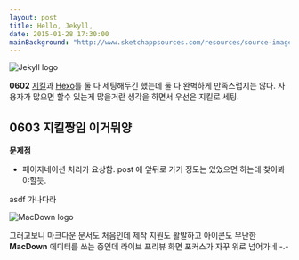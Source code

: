 ```yaml
---
layout: post
title: Hello, Jekyll,
date: 2015-01-28 17:30:00
mainBackground: "http://www.sketchappsources.com/resources/source-image/jekyll-logo-sketch1.png"
---
```




![Jekyll logo](http://www.sketchappsources.com/resources/source-image/jekyll-logo-sketch.png)

**0602**
[지킬](http://jekyllrb.com/)과 [Hexo](http://hexo.io/)를 둘 다 세팅해두긴 했는데 둘 다 완벽하게 만족스럽지는 않다.
사용자가 많으면 할수 있는게 많을거란 생각을 하면서 우선은 지킬로 세팅.

**0603**
지킬짱임 이거뭐양
- 



**문제점**  
- 페이지네이션 처리가 요상함. post 에 앞뒤로 가기 정도는 있었으면   하는데 찾아봐야할듯.
  
  
  			
  
    			
asdf
가나다라 

![MacDown logo](http://macdown.uranusjr.com/static/base/img/logo-160.png)

그러고보니 마크다운 문서도 처음인데 제작 지원도 활발하고 아이콘도 무난한 
**MacDown** 에디터를 쓰는 중인데 라이브 프리뷰 화면 포커스가 자꾸 위로 넘어가네 -.-


